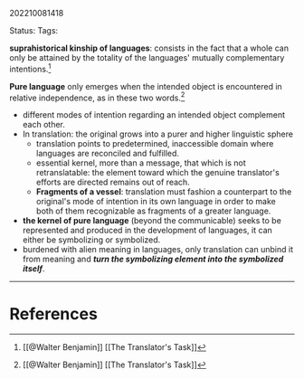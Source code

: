 202210081418

Status: 
Tags: 

**suprahistorical kinship of languages**: consists in the fact that a whole can only be attained by the totality of the languages' mutually complementary intentions.[^1]

**Pure language** only emerges when the intended object is encountered in relative independence, as in these two words.[^1]
- different modes of intention regarding an intended object complement each other.
- In translation: the original grows into a purer and higher linguistic sphere
	- translation points to predetermined, inaccessible domain where languages are reconciled and fulfilled.
	- essential kernel, more than a message, that which is not retranslatable: the element toward which the genuine translator's efforts are directed remains out of reach.
	- **Fragments of a vessel**: translation must fashion a counterpart to the original's mode of intention in its own language in order to make both of them recognizable as fragments of a greater language.
- **the kernel of pure language** (beyond the communicable) seeks to be represented and produced in the development of languages, it can either be symbolizing or symbolized.
- burdened with alien meaning in languages, only translation can unbind it from meaning and ***turn the symbolizing element into the symbolized itself***.

---
# References

[^1]: [[@Walter Benjamin]] [[The Translator's Task]]